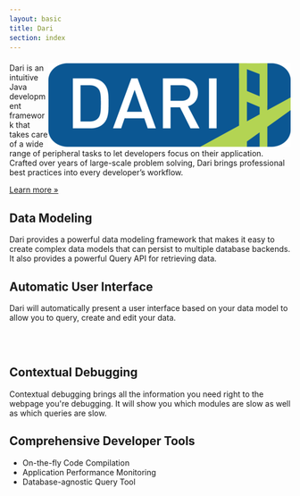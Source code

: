 ```yaml
---
layout: basic
title: Dari
section: index
---
```


<div class="hero-unit">
    <img src="img/darilogo.png" align="right"/>
    <p style="margin-top: 1.5em;">
        Dari is an intuitive Java development framework that takes care of a wide range of peripheral tasks to
        let developers focus on their application. Crafted over years of large-scale problem solving, Dari brings
        professional best practices into every developer’s workflow.
    </p>
    <p><a class="btn btn-large" href="documentation.html">Learn more &raquo;</a></p>
</div>

<div class="row">
    <div class="span6 blurb">
        <h2>Data Modeling</h2>
        <p>
        Dari provides a powerful data modeling framework that makes it easy
        to create complex data models that can persist to multiple database
        backends. It also provides a powerful Query API for retrieving data.
        </p>
    </div>
    <div class="span6 blurb">
        <h2>Automatic User Interface</h2>
        <p>
        Dari will automatically present a user interface based on your
        data model to allow you to query, create and edit your data.
        </p>
    </div>
</div>
<div class="row">&nbsp;</div>
<div class="row">&nbsp;</div>
<div class="row">
    <div class="span6 blurb">
        <h2>Contextual Debugging</h2>
        <p>
        Contextual debugging brings all the information you need right
        to the webpage you're debugging. It will show you which modules are
        slow as well as which queries are slow.
        </p>
    </div>
    <div class="span6 blurb">
        <h2>Comprehensive Developer Tools</h2>
        <p>
            <ul>
                <li>On-the-fly Code Compilation</li>
                <li>Application Performance Monitoring</li>
                <li>Database-agnostic Query Tool</li>
            </ul>
        </p>
    </div>
</div>
